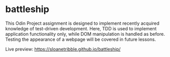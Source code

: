 # battleship

This Odin Project assignment is designed to implement recently acquired knowledge of test-driven development.  Here, TDD is used to implement application functionality only, while DOM manipulation is handled as before.  Testing the appearance of a webpage will be covered in future lessons.  

Live preview: https://sloanetribble.github.io/battleship/